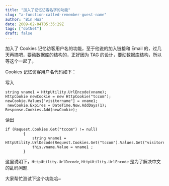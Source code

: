 ```yaml
---
title: "加入了记忆访客名字的功能"
slug: "a-function-called-remember-guest-name"
author: "Bin Hua"
date: 2009-02-04T05:35:29Z
tags: ["dotNet"]
draft: false
---
```


加入了 Cookies 记忆访客用户名的功能，至于他说的加入链接和 Email 的，过几天再搞吧，要动数据库的结构的，正好因为 TAG 的设计，要动数据库结构，所以等这个一起了。

Cookies 记忆访客用户名代码如下：

写入

```
string vname1 = HttpUtility.UrlEncode(vname);
HttpCookie newCookie = new HttpCookie("tccom");
newCookie.Values["visitorname"] = vname1;
 newCookie.Expires = DateTime.Now.AddDays(1);
Response.Cookies.Add(newCookie);
```

读出

```
if (Request.Cookies.Get("tccom") != null)
        {
            string vname1 = HttpUtility.UrlDecode(Request.Cookies.Get("tccom").Values.Get("visitorname"));
            this.vname.Value = vname1 ;
        }
```

这里说明下，`HttpUtility.UrlDecode`, `HttpUtility.UrlEncode` 是为了解决中文的乱码问题.

大家帮忙测试下这个功能哈~
